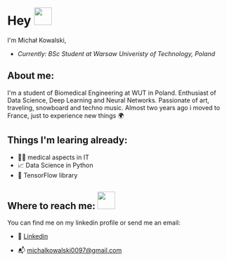 # Hey <img src="https://media.giphy.com/media/m0dmKBkncVETJv2h0S/giphy.gif" width="40" />

I'm Michał Kowalski,

- *Currently: BSc Student at Warsaw Univeristy of Technology, Poland*

## About me:

I'm a student of Biomedical Engineering at WUT in Poland. Enthusiast of Data Science, Deep Learning and Neural Networks. Passionate of art, traveling, snowboard and techno music. Almost two years ago i moved to France, just to experience new things :earth_africa:

## Things I'm learing already:

- :man_scientist: medical aspects in IT
- :chart_with_upwards_trend: Data Science in Python
- :page_facing_up: TensorFlow library

## Where to reach me:  <img src="https://media.giphy.com/media/26Fxy3Iz1ari8oytO/giphy.gif" width="40" />

You can find me on my linkedin profile or send me an email:

- :necktie: [Linkedin](www.linkedin.com/in/michalkowalski0097)

- :mailbox_with_mail: michalkowalski0097@gmail.com
